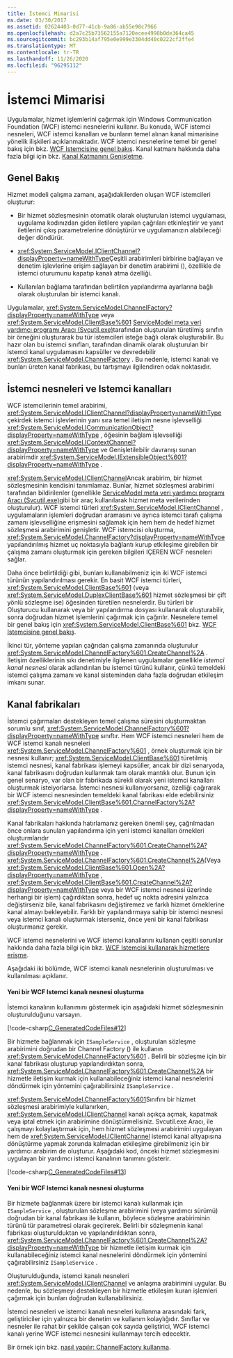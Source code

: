 ```yaml
---
title: İstemci Mimarisi
ms.date: 03/30/2017
ms.assetid: 02624403-0d77-41cb-9a86-ab55e98c7966
ms.openlocfilehash: d2a7c25b73562155a7120ecee4998b0de364ca45
ms.sourcegitcommit: bc293b14af795e0e999e3304dd40c0222cf2ffe4
ms.translationtype: MT
ms.contentlocale: tr-TR
ms.lasthandoff: 11/26/2020
ms.locfileid: "96295112"
---
```

# <a name="client-architecture"></a>İstemci Mimarisi

Uygulamalar, hizmet işlemlerini çağırmak için Windows Communication Foundation (WCF) istemci nesnelerini kullanır. Bu konuda, WCF istemci nesneleri, WCF istemci kanalları ve bunların temel alınan kanal mimarisine yönelik ilişkileri açıklanmaktadır. WCF istemci nesnelerine temel bir genel bakış için bkz. [WCF Istemcisine genel bakış](../wcf-client-overview.md). Kanal katmanı hakkında daha fazla bilgi için bkz. [Kanal Katmanını Genişletme](../extending/extending-the-channel-layer.md).  
  
## <a name="overview"></a>Genel Bakış  

 Hizmet modeli çalışma zamanı, aşağıdakilerden oluşan WCF istemcileri oluşturur:  
  
- Bir hizmet sözleşmesinin otomatik olarak oluşturulan istemci uygulaması, uygulama kodınızdan giden iletilere yapılan çağrıları etkinleştirir ve yanıt iletilerini çıkış parametrelerine dönüştürür ve uygulamanızın alabileceği değer döndürür.  
  
- <xref:System.ServiceModel.IClientChannel?displayProperty=nameWithType>Çeşitli arabirimleri birbirine bağlayan ve denetim işlevlerine erişim sağlayan bir denetim arabirimi (), özellikle de istemci oturumunu kapatıp kanalı atma özelliği.  
  
- Kullanılan bağlama tarafından belirtilen yapılandırma ayarlarına bağlı olarak oluşturulan bir istemci kanalı.  
  
 Uygulamalar, <xref:System.ServiceModel.ChannelFactory?displayProperty=nameWithType> veya <xref:System.ServiceModel.ClientBase%601> [ServiceModel meta veri yardımcı programı Aracı (Svcutil.exe)](../servicemodel-metadata-utility-tool-svcutil-exe.md)tarafından oluşturulan türetilmiş sınıfın bir örneğini oluşturarak bu tür istemcileri isteğe bağlı olarak oluşturabilir. Bu hazır olan bu istemci sınıfları, tarafından dinamik olarak oluşturulan bir istemci kanal uygulamasını kapsüller ve devredebilir <xref:System.ServiceModel.ChannelFactory> . Bu nedenle, istemci kanalı ve bunları üreten kanal fabrikası, bu tartışmayı ilgilendiren odak noktasıdır.  
  
## <a name="client-objects-and-client-channels"></a>İstemci nesneleri ve Istemci kanalları  

 WCF istemcilerinin temel arabirimi, <xref:System.ServiceModel.IClientChannel?displayProperty=nameWithType> çekirdek istemci işlevlerinin yanı sıra temel iletişim nesne işlevselliği <xref:System.ServiceModel.ICommunicationObject?displayProperty=nameWithType> , öğesinin bağlam işlevselliği <xref:System.ServiceModel.IContextChannel?displayProperty=nameWithType> ve Genişletilebilir davranışı sunan arabirimdir <xref:System.ServiceModel.IExtensibleObject%601?displayProperty=nameWithType> .  
  
 <xref:System.ServiceModel.IClientChannel>Ancak arabirim, bir hizmet sözleşmesinin kendisini tanımlamaz. Bunlar, hizmet sözleşmesi arabirimi tarafından bildirilenler (genellikle [ServiceModel meta veri yardımcı programı Aracı (Svcutil.exe)](../servicemodel-metadata-utility-tool-svcutil-exe.md)gibi bir araç kullanılarak hizmet meta verilerinden oluşturulur). WCF istemci türleri <xref:System.ServiceModel.IClientChannel> , uygulamaların işlemleri doğrudan aramasını ve ayrıca istemci tarafı çalışma zamanı işlevselliğine erişmesini sağlamak için hem hem de hedef hizmet sözleşmesi arabirimini genişletir. WCF istemcisi oluşturma, <xref:System.ServiceModel.ChannelFactory?displayProperty=nameWithType> yapılandırılmış hizmet uç noktasıyla bağlantı kurup etkileşime girebilen bir çalışma zamanı oluşturmak için gereken bilgileri IÇEREN WCF nesneleri sağlar.  
  
 Daha önce belirtildiği gibi, bunları kullanabilmeniz için iki WCF istemci türünün yapılandırılması gerekir. En basit WCF istemci türleri, <xref:System.ServiceModel.ClientBase%601> (veya <xref:System.ServiceModel.DuplexClientBase%601> hizmet sözleşmesi bir çift yönlü sözleşme ise) öğesinden türetilen nesnelerdir. Bu türleri bir Oluşturucu kullanarak veya bir yapılandırma dosyası kullanarak oluşturabilir, sonra doğrudan hizmet işlemlerini çağırmak için çağırılır. Nesnelere temel bir genel bakış için <xref:System.ServiceModel.ClientBase%601> bkz. [WCF Istemcisine genel bakış](../wcf-client-overview.md).  
  
 İkinci tür, yönteme yapılan çağrıdan çalışma zamanında oluşturulur <xref:System.ServiceModel.ChannelFactory%601.CreateChannel%2A> . İletişim özelliklerinin sıkı denetimiyle ilgilenen uygulamalar genellikle *istemci kanal nesnesi* olarak adlandırılan bu istemci türünü kullanır, çünkü temeldeki istemci çalışma zamanı ve kanal sisteminden daha fazla doğrudan etkileşim imkanı sunar.  
  
## <a name="channel-factories"></a>Kanal fabrikaları  

 İstemci çağırmaları destekleyen temel çalışma süresini oluşturmaktan sorumlu sınıf, <xref:System.ServiceModel.ChannelFactory%601?displayProperty=nameWithType> sınıftır. Hem WCF istemci nesneleri hem de WCF istemci kanalı nesneleri <xref:System.ServiceModel.ChannelFactory%601> , örnek oluşturmak için bir nesnesi kullanır; <xref:System.ServiceModel.ClientBase%601> türetilmiş istemci nesnesi, kanal fabrikası işlemeyi kapsüller, ancak bir dizi senaryoda, kanal fabrikasını doğrudan kullanmak tam olarak mantıklı olur. Bunun için genel senaryo, var olan bir fabrikada sürekli olarak yeni istemci kanalları oluşturmak isteiyorlarsa. İstemci nesnesi kullanıyorsanız, özelliği çağırarak bir WCF istemci nesnesinden temeldeki kanal fabrikası elde edebilirsiniz <xref:System.ServiceModel.ClientBase%601.ChannelFactory%2A?displayProperty=nameWithType> .  
  
 Kanal fabrikaları hakkında hatırlamanız gereken önemli şey, çağrılmadan önce onlara sunulan yapılandırma için yeni istemci kanalları örnekleri oluşturmlarıdır <xref:System.ServiceModel.ChannelFactory%601.CreateChannel%2A?displayProperty=nameWithType> . <xref:System.ServiceModel.ChannelFactory%601.CreateChannel%2A>(Veya <xref:System.ServiceModel.ClientBase%601.Open%2A?displayProperty=nameWithType> , <xref:System.ServiceModel.ClientBase%601.CreateChannel%2A?displayProperty=nameWithType> veya bir WCF istemci nesnesi üzerinde herhangi bir işlem) çağırdıktan sonra, hedef uç nokta adresini yalnızca değiştirseniz bile, kanal fabrikasını değiştiremez ve farklı hizmet örneklerine kanal almayı bekleyebilir. Farklı bir yapılandırmaya sahip bir istemci nesnesi veya istemci kanalı oluşturmak isterseniz, önce yeni bir kanal fabrikası oluşturmanız gerekir.  
  
 WCF istemci nesnelerini ve WCF istemci kanallarını kullanan çeşitli sorunlar hakkında daha fazla bilgi için bkz. [WCF Istemcisi kullanarak hizmetlere erişme](accessing-services-using-a-client.md).  
  
 Aşağıdaki iki bölümde, WCF istemci kanalı nesnelerinin oluşturulması ve kullanılması açıklanır.  
  
#### <a name="creating-a-new-wcf-client-channel-object"></a>Yeni bir WCF Istemci kanalı nesnesi oluşturma  

 İstemci kanalının kullanımını göstermek için aşağıdaki hizmet sözleşmesinin oluşturulduğunu varsayın.  
  
 [!code-csharp[C_GeneratedCodeFiles#12](../../../../samples/snippets/csharp/VS_Snippets_CFX/c_generatedcodefiles/cs/proxycode.cs#12)]  
  
 Bir hizmete bağlanmak için `ISampleService` , oluşturulan sözleşme arabirimini doğrudan bir Channel Factory () ile kullanın <xref:System.ServiceModel.ChannelFactory%601> . Belirli bir sözleşme için bir kanal fabrikası oluşturup yapılandırdıktan sonra, <xref:System.ServiceModel.ChannelFactory%601.CreateChannel%2A> bir hizmetle iletişim kurmak için kullanabileceğiniz istemci kanal nesnelerini döndürmek için yöntemini çağırabilirsiniz `ISampleService` .  
  
 <xref:System.ServiceModel.ChannelFactory%601>Sınıfını bir hizmet sözleşmesi arabirimiyle kullanırken, <xref:System.ServiceModel.IClientChannel> kanalı açıkça açmak, kapatmak veya iptal etmek için arabirimine dönüştürmelisiniz. Svcutil.exe Aracı, ile çalışmayı kolaylaştırmak için, hem hizmet sözleşmesi arabirimini uygulayan hem de <xref:System.ServiceModel.IClientChannel> istemci kanal altyapısına dönüştürme yapmak zorunda kalmadan etkileşime girebilmeniz için bir yardımcı arabirim de oluşturur. Aşağıdaki kod, önceki hizmet sözleşmesini uygulayan bir yardımcı istemci kanalının tanımını gösterir.  
  
 [!code-csharp[C_GeneratedCodeFiles#13](../../../../samples/snippets/csharp/VS_Snippets_CFX/c_generatedcodefiles/cs/proxycode.cs#13)]  
  
#### <a name="creating-a-new-wcf-client-channel-object"></a>Yeni bir WCF Istemci kanalı nesnesi oluşturma  

 Bir hizmete bağlanmak üzere bir istemci kanalı kullanmak için `ISampleService` , oluşturulan sözleşme arabirimini (veya yardımcı sürümü) doğrudan bir kanal fabrikası ile kullanın, böylece sözleşme arabiriminin türünü tür parametresi olarak geçirerek. Belirli bir sözleşmenin kanal fabrikası oluşturulduktan ve yapılandırıldıktan sonra, <xref:System.ServiceModel.ChannelFactory%601.CreateChannel%2A?displayProperty=nameWithType> bir hizmetle iletişim kurmak için kullanabileceğiniz istemci kanal nesnelerini döndürmek için yöntemini çağırabilirsiniz `ISampleService` .  
  
 Oluşturulduğunda, istemci kanalı nesneleri <xref:System.ServiceModel.IClientChannel> ve anlaşma arabirimini uygular. Bu nedenle, bu sözleşmeyi destekleyen bir hizmetle etkileşim kuran işlemleri çağırmak için bunları doğrudan kullanabilirsiniz.  
  
 İstemci nesneleri ve istemci kanalı nesneleri kullanma arasındaki fark, geliştiriciler için yalnızca bir denetim ve kullanım kolaylığıdır. Sınıflar ve nesneler ile rahat bir şekilde çalışan çok sayıda geliştirici, WCF istemci kanalı yerine WCF istemci nesnesini kullanmayı tercih edecektir.  
  
 Bir örnek için bkz. [nasıl yapılır: ChannelFactory kullanma](how-to-use-the-channelfactory.md).
